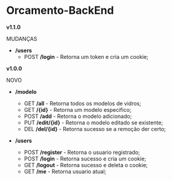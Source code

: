 # Orcamento-BackEnd
**v1.1.0**

MUDANÇAS
- **/users**
  - POST **/login** - Retorna um token e cria um cookie;

**v1.0.0**

NOVO
- **/modelo**
    - GET **/all** - Retorna todos os modelos de vidros;
    - GET **/{id}** - Retorna um modelo especifico;
    - POST **/add** - Retorna o modelo adicionado;
    - PUT **/edit/{id}** - Retorna o modelo editado se existente;
    - DEL **/del/{id}** - Retorna sucesso se a remoção der certo;
 
- **/users**
  - POST **/register** - Retorna o usuario registrado;
  - POST **/login** - Retorna sucesso e cria um cookie;
  - GET **/logout** - Retorna sucesso e deleta o cookie;
  - GET **/me** - Retorna usuario atual;